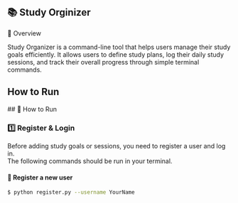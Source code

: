 ## 📚​ Study Orginizer <br>

📘 Overview<br>

Study Organizer is a command-line tool that helps users manage their study goals efficiently.
It allows users to define study plans, log their daily study sessions, and track their overall progress through simple terminal commands.

<h2>How to Run</h2>
## 🧭 How to Run

### 1️⃣ Register & Login

Before adding study goals or sessions, you need to register a user and log in.  
The following commands should be run in your terminal.

#### 🔹 Register a new user
```bash
$ python register.py --username YourName
